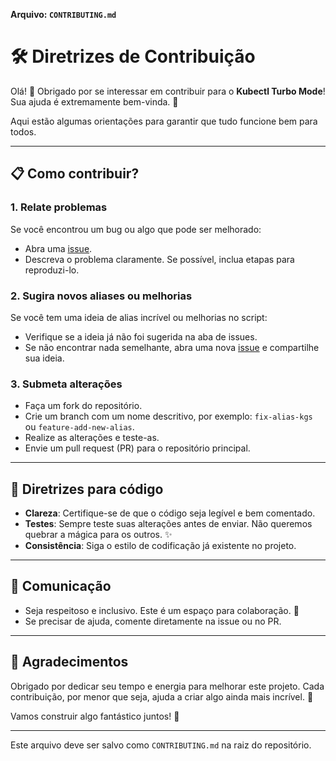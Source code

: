 **Arquivo: `CONTRIBUTING.md`**  

# 🛠️ Diretrizes de Contribuição  

Olá! 👋 Obrigado por se interessar em contribuir para o **Kubectl Turbo Mode**! Sua ajuda é extremamente bem-vinda. 🚀  

Aqui estão algumas orientações para garantir que tudo funcione bem para todos.  

---

## **📋 Como contribuir?**  

### **1. Relate problemas**  
Se você encontrou um bug ou algo que pode ser melhorado:  
- Abra uma [issue](https://github.com/pravtz/alias-kubectl-to-bash/issues).  
- Descreva o problema claramente. Se possível, inclua etapas para reproduzi-lo.  

### **2. Sugira novos aliases ou melhorias**  
Se você tem uma ideia de alias incrível ou melhorias no script:  
- Verifique se a ideia já não foi sugerida na aba de issues.  
- Se não encontrar nada semelhante, abra uma nova [issue](https://github.com/pravtz/alias-kubectl-to-bash/issues) e compartilhe sua ideia.  

### **3. Submeta alterações**  
- Faça um fork do repositório.  
- Crie um branch com um nome descritivo, por exemplo: `fix-alias-kgs` ou `feature-add-new-alias`.  
- Realize as alterações e teste-as.  
- Envie um pull request (PR) para o repositório principal.  

---

## **🔧 Diretrizes para código**  

- **Clareza**: Certifique-se de que o código seja legível e bem comentado.  
- **Testes**: Sempre teste suas alterações antes de enviar. Não queremos quebrar a mágica para os outros. ✨  
- **Consistência**: Siga o estilo de codificação já existente no projeto.  

---

## **💬 Comunicação**  

- Seja respeitoso e inclusivo. Este é um espaço para colaboração. 🌟  
- Se precisar de ajuda, comente diretamente na issue ou no PR.  

---

## **🎉 Agradecimentos**  

Obrigado por dedicar seu tempo e energia para melhorar este projeto. Cada contribuição, por menor que seja, ajuda a criar algo ainda mais incrível. 💙  

Vamos construir algo fantástico juntos! 🚀  

--- 

Este arquivo deve ser salvo como `CONTRIBUTING.md` na raiz do repositório.